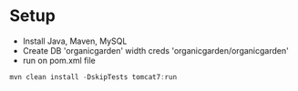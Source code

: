 Setup
=========

* Install Java, Maven, MySQL
* Create DB 'organicgarden' width creds 'organicgarden/organicgarden'
* run on pom.xml file
```javascript
mvn clean install -DskipTests tomcat7:run
```
